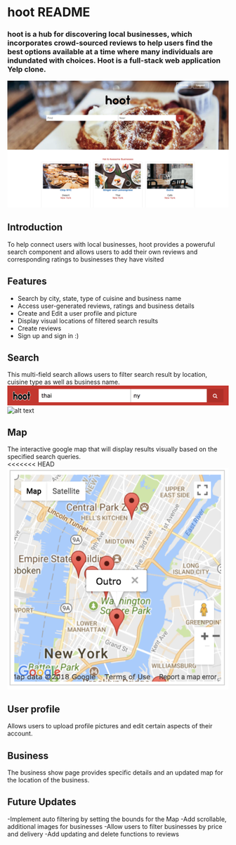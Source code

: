 # hoot README

### hoot is a hub for discovering local businesses, which incorporates crowd-sourced reviews to help users find the best options available at a time where many individuals are indundated with choices. Hoot is a full-stack web application Yelp clone.
![alt text](https://github.com/kmtownley/Hoot/blob/master/app/assets/images/hoot-frontpage.png "Logo Title Text 1")

## Introduction
  To help connect users with local businesses, hoot provides a poweruful search component and allows users to add their own reviews and corresponding ratings to businesses they have visited

## Features
- Search by city, state, type of cuisine and business name
- Access user-generated reviews, ratings and business details
- Create and Edit a user profile and picture
- Display visual locations of filtered search results
- Create reviews
- Sign up and sign in :)

## Search
  This multi-field search allows users to filter search result by location, cuisine type as well as business name.
  ![alt text](https://github.com/kmtownley/Hoot/blob/master/app/assets/images/multi-field-search.png "component 1")
  ![alt text](https://github.com/kmtownley/Hoot/blob/master/app/assets/images/search_results.png "component 1b")

## Map
 The interactive google map that will display results visually based on the specified search queries.  
<<<<<<< HEAD
 ![alt text](https://github.com/kmtownley/Hoot/blob/master/app/assets/images/readme_map.png "component 2")

## User profile
  Allows users to upload profile pictures and edit certain aspects of their account.

## Business
  The business show page provides specific details and an updated map for the location of the business.


## Future Updates
  -Implement auto filtering by setting the bounds for the Map
  -Add scrollable, additional images for businesses
  -Allow users to filter businesses by price and delivery
  -Add updating and delete functions to reviews
